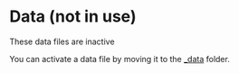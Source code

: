 
# Data (not in use)

These data files are inactive

You can activate a data file by moving it to the [\_data](https://github.com/la2050/goldhirshfoundation/tree/master/_data) folder.
